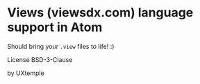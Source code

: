 # Views (viewsdx.com) language support in Atom
Should bring your `.view` files to life! :)

License BSD-3-Clause

by UXtemple
